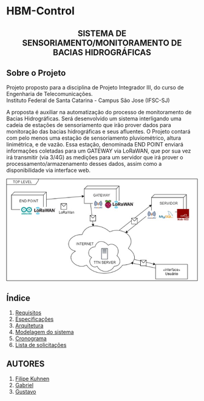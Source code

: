 <!-- PROJECT LOGO -->
<br />
<p> 
  <h1>HBM-Control</h1>
</p>
<p align="center">
  <h2 align="center">SISTEMA DE SENSORIAMENTO/MONITORAMENTO DE BACIAS HIDROGRÁFICAS</h3>
</p>

<!-- ABOUT THE PROJECT -->
## Sobre o Projeto



Projeto proposto para a disciplina de Projeto Integrador III, do curso de Engenharia de Telecomunicações.\
Instituto Federal de Santa Catarina - Campus São Jose (IFSC-SJ)

A proposta é auxiliar na automatização do processo de monitoramento de Bacias Hidrográficas.
Será desenvolvido um sistema interligando uma cadeia de estações de sensoriamento que irão
prover dados para monitoração das bacias hidrográficas e seus afluentes.
O Projeto contará com pelo menos uma estação de sensoriamento pluviométrico, altura linimétrica,
e de vazão. Essa estação, denominada END POINT enviará informações coletadas para um
GATEWAY via LoRaWAN, que por sua vez irá transmitir (via 3/4G) as medições para um servidor
que irá prover o processamento/armazenamento desses dados, assim como a disponibilidade via
interface web.
<p align="center">
  <img src="https://github.com/HBM-Control/HBM-Control/blob/main/Documentos/imagens/ARQUITETURA%20-TOP%20LEVEL.jpg" />
</p>

<!-- ÍNDICE -->
## Índice
1. [Requisitos](/Documentos/requisitos.md)
2. [Especificações](/Documentos/especificacoes.md)
3. [Arquitetura](https://github.com/HBM-Control/HBM-Control/blob/main/Documentos/arquitetura.md)
4. [Modelagem do sistema](https://github.com/HBM-Control/HBM-Control/blob/main/Documentos/modelagem.md)
5. [Cronograma](https://github.com/HBM-Control/HBM-Control/blob/main/Documentos/cronograma.md)
6. [Lista de solicitações](https://github.com/HBM-Control/HBM-Control/blob/main/Documentos/listasolicitacoes.md)


<!-- AUTORES -->
## AUTORES
1. [Filipe Kuhnen](https://github.com/filipekuhnen)  
2. [Gabriel](https://github.com/gabrielwg)
3. [Gustavo](https://github.com/gugon)


